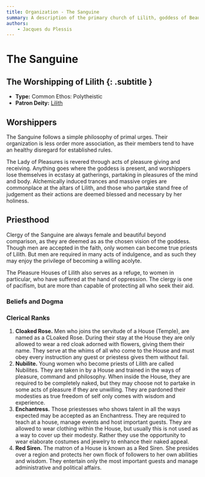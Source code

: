 ```yaml
---
title: Organization - The Sanguine
summary: A description of the primary church of Lilith, goddess of Beauty and Lust.
authors:
    - Jacques du Plessis
---
```

# The Sanguine
## The Worshipping of Lilith {: .subtitle }

* **Type:** Common Ethos: Polytheistic
* **Patron Deity:** [Lilith](/religion/deities/lilith)

## Worshippers
The Sanguine follows a simple philosophy of primal urges. Their organization is less order more association, as their members tend to have an healthy disregard for established rules.

The Lady of Pleasures is revered through acts of pleasure giving and receiving. Anything goes where the goddess is present, and worshippers lose themselves in ecstasy at gatherings, partaking in pleasures of the mind and body. Alchemically induced trances and massive orgies are commonplace at the altars of Lilith, and those who partake stand free of judgement as their actions are deemed blessed and necessary by her holiness.

## Priesthood
Clergy of the Sanguine are always female and beautiful beyond comparison, as they are deemed as as the chosen vision of the goddess. Though men are accepted in the faith, only women can become true priests of Lilith. But men are required in many acts of indulgence, and as such they may enjoy the privilege of becoming a willing acolyte.

The Pleasure Houses of Lilith also serves as a refuge, to women in particular, who have suffered at the hand of oppression. The clergy is one of pacifism, but are more than capable of protecting all who seek their aid.

### Beliefs and Dogma

### Clerical Ranks
1. **Cloaked Rose.** Men who joins the servitude of a House (Temple), are named as a CLoaked Rose. During their stay at the House they are only allowed to wear a red cloak adorned with flowers, giving them their name. They serve at the whims of all who come to the House and must obey every instruction any guest or priestess gives them without fail.
2. **Nubilite.** Young women who become priests of Lilith are called Nubilites. They are taken in by a House and trained in the ways of pleasure, command and philosophy. When inside the House, they are required to be completely naked, but they may choose not to partake in some acts of pleasure if they are unwilling. They are pardoned their modesties as true freedom of self only comes with wisdom and experience.
3. **Enchantress.** Those priestesses who shows talent in all the ways expected may be accepted as an Enchantress. They are required to teach at a house, manage events and host important guests. They are allowed to wear clothing within the House, but usually this is not used as a way to cover up their modesty. Rather they use the opportunity to wear elaborate costumes and jewelry to enhance their naked appeal.
4. **Red Siren.** The matron of a House is known as a Red Siren. She presides over a region and protects her own flock of followers to her own abilities and wisdom. They entertain only the most important guests and manage administrative and political affairs. 